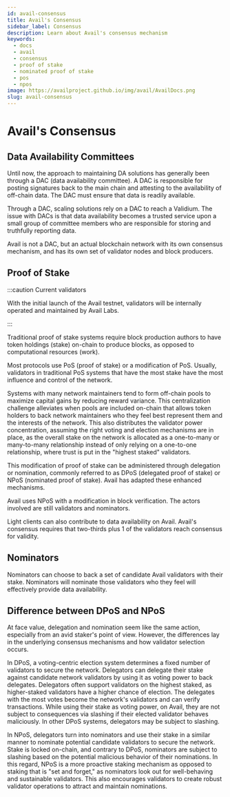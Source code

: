 ```yaml
---
id: avail-consensus
title: Avail's Consensus
sidebar_label: Consensus
description: Learn about Avail's consensus mechanism
keywords:
  - docs
  - avail
  - consensus
  - proof of stake
  - nominated proof of stake
  - pos
  - npos
image: https://availproject.github.io/img/avail/AvailDocs.png
slug: avail-consensus
---
```


# Avail's Consensus

## Data Availability Committees

Until now, the approach to maintaining DA solutions has generally been through a DAC (data availability committee). A DAC is responsible for posting signatures back to the main chain and attesting to the availability of off-chain data. The DAC must ensure that data is readily available.

Through a DAC, scaling solutions rely on a DAC to reach a Validium. The issue with DACs is that data availability becomes a trusted service upon a small group of committee members who are responsible for storing and truthfully reporting data.

Avail is not a DAC, but an actual blockchain network with its own consensus mechanism, and has its own set of validator nodes and block producers.

## Proof of Stake

:::caution Current validators

With the initial launch of the Avail testnet, validators will be
internally operated and maintained by Avail Labs.

:::

Traditional proof of stake systems require block production authors to have token holdings (stake) on-chain to produce blocks, as opposed to computational resources (work). 

Most protocols use PoS (proof of stake) or a modification of PoS. Usually, validators in traditional PoS systems that have the most stake have the most influence and control of the network.

Systems with many network maintainers tend to form off-chain pools to maximize capital gains by reducing reward variance. This centralization challenge alleviates when pools are included on-chain that allows token holders to back network maintainers who they feel best represent them and the interests of the network. This also distributes the validator power concentration, assuming the right voting and election mechanisms are in place, as the overall stake on the network is allocated as a one-to-many or many-to-many relationship instead of only relying on a one-to-one relationship, where trust is put in the "highest staked" validators.

This modification of proof of stake can be administered through delegation or nomination, commonly referred to as DPoS (delegated proof of stake) or NPoS (nominated proof of stake). Avail has adapted these enhanced mechanisms.

Avail uses NPoS with a modification in block verification. The actors involved are still validators and nominators.

Light clients can also contribute to data availability on Avail. Avail's consensus requires that two-thirds plus 1 of the validators reach consensus for validity.

## Nominators

Nominators can choose to back a set of candidate Avail validators with their stake. Nominators will nominate those validators who they feel will effectively provide data availability.

## Difference between DPoS and NPoS

At face value, delegation and nomination seem like the same action, especially from an avid staker's point of view. However, the differences lay in the underlying consensus mechanisms and how validator selection occurs.

In DPoS, a voting-centric election system determines a fixed number of validators to secure the network. Delegators can delegate their stake against candidate network validators by using it as voting power to back 
delegates. Delegators often support validators on the highest staked, as higher-staked validators have a higher chance of election. The delegates with the most votes become the network's validators and can verify transactions. While using their stake as voting power, on Avail, they are not subject to consequences via slashing if their elected validator behaves maliciously. In other DPoS systems, delegators may be subject to slashing.

In NPoS, delegators turn into nominators and use their stake in a similar manner to nominate potential candidate validators to secure the network. Stake is locked on-chain, and contrary to DPoS, nominators are subject to slashing based on the potential malicious behavior of their nominations. In this regard, NPoS is a more proactive staking mechanism as opposed to staking that is "set and forget," as nominators look out for well-behaving and sustainable validators. This also encourages validators to create robust validator operations to attract and maintain nominations.
